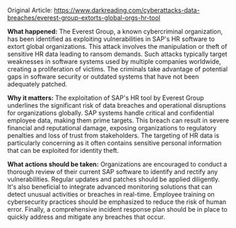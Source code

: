 Original Article: https://www.darkreading.com/cyberattacks-data-breaches/everest-group-extorts-global-orgs-hr-tool

**What happened:** The Everest Group, a known cybercriminal organization, has been identified as exploiting vulnerabilities in SAP's HR software to extort global organizations. This attack involves the manipulation or theft of sensitive HR data leading to ransom demands. Such attacks typically target weaknesses in software systems used by multiple companies worldwide, creating a proliferation of victims. The criminals take advantage of potential gaps in software security or outdated systems that have not been adequately patched.

**Why it matters:** The exploitation of SAP's HR tool by Everest Group underlines the significant risk of data breaches and operational disruptions for organizations globally. SAP systems handle critical and confidential employee data, making them prime targets. This breach can result in severe financial and reputational damage, exposing organizations to regulatory penalties and loss of trust from stakeholders. The targeting of HR data is particularly concerning as it often contains sensitive personal information that can be exploited for identity theft.

**What actions should be taken:** Organizations are encouraged to conduct a thorough review of their current SAP software to identify and rectify any vulnerabilities. Regular updates and patches should be applied diligently. It's also beneficial to integrate advanced monitoring solutions that can detect unusual activities or breaches in real-time. Employee training on cybersecurity practices should be emphasized to reduce the risk of human error. Finally, a comprehensive incident response plan should be in place to quickly address and mitigate any breaches that occur.